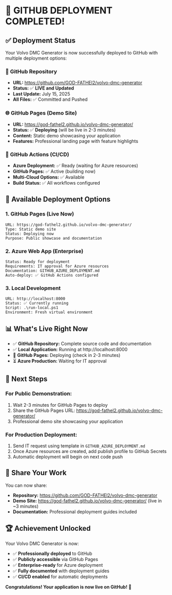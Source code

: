 # 🎉 GITHUB DEPLOYMENT COMPLETED!

## ✅ Deployment Status

Your Volvo DMC Generator is now successfully deployed to GitHub with multiple deployment options:

### 📁 **GitHub Repository**
- **URL:** https://github.com/GOD-FATHEl2/volvo-dmc-generator
- **Status:** ✅ **LIVE and Updated**
- **Last Update:** July 15, 2025
- **All Files:** ✅ Committed and Pushed

### 🌐 **GitHub Pages (Demo Site)**
- **URL:** https://god-fathel2.github.io/volvo-dmc-generator/
- **Status:** ✅ **Deploying** (will be live in 2-3 minutes)
- **Content:** Static demo showcasing your application
- **Features:** Professional landing page with feature highlights

### 🔄 **GitHub Actions (CI/CD)**
- **Azure Deployment:** ✅ Ready (waiting for Azure resources)
- **GitHub Pages:** ✅ Active (building now)
- **Multi-Cloud Options:** ✅ Available
- **Build Status:** ✅ All workflows configured

## 🚀 **Available Deployment Options**

### 1. **GitHub Pages (Live Now)**
```
URL: https://god-fathel2.github.io/volvo-dmc-generator/
Type: Static demo site
Status: Deploying now
Purpose: Public showcase and documentation
```

### 2. **Azure Web App (Enterprise)**
```
Status: Ready for deployment
Requirements: IT approval for Azure resources
Documentation: GITHUB_AZURE_DEPLOYMENT.md
Auto-deploy: ✅ GitHub Actions configured
```

### 3. **Local Development**
```
URL: http://localhost:8000
Status: ✅ Currently running
Script: .\run-local.ps1
Environment: Fresh virtual environment
```

## 📊 **What's Live Right Now**

- ✅ **GitHub Repository:** Complete source code and documentation
- ✅ **Local Application:** Running at http://localhost:8000
- 🔄 **GitHub Pages:** Deploying (check in 2-3 minutes)
- ⏳ **Azure Production:** Waiting for IT approval

## 🎯 **Next Steps**

### **For Public Demonstration:**
1. Wait 2-3 minutes for GitHub Pages to deploy
2. Share the GitHub Pages URL: https://god-fathel2.github.io/volvo-dmc-generator/
3. Professional demo site showcasing your application

### **For Production Deployment:**
1. Send IT request using template in `GITHUB_AZURE_DEPLOYMENT.md`
2. Once Azure resources are created, add publish profile to GitHub Secrets
3. Automatic deployment will begin on next code push

## 📱 **Share Your Work**

You can now share:
- **Repository:** https://github.com/GOD-FATHEl2/volvo-dmc-generator
- **Demo Site:** https://god-fathel2.github.io/volvo-dmc-generator/ (live in ~3 minutes)
- **Documentation:** Professional deployment guides included

## 🏆 **Achievement Unlocked**

Your Volvo DMC Generator is now:
- ✅ **Professionally deployed** to GitHub
- ✅ **Publicly accessible** via GitHub Pages
- ✅ **Enterprise-ready** for Azure deployment
- ✅ **Fully documented** with deployment guides
- ✅ **CI/CD enabled** for automatic deployments

**Congratulations! Your application is now live on GitHub!** 🎉
